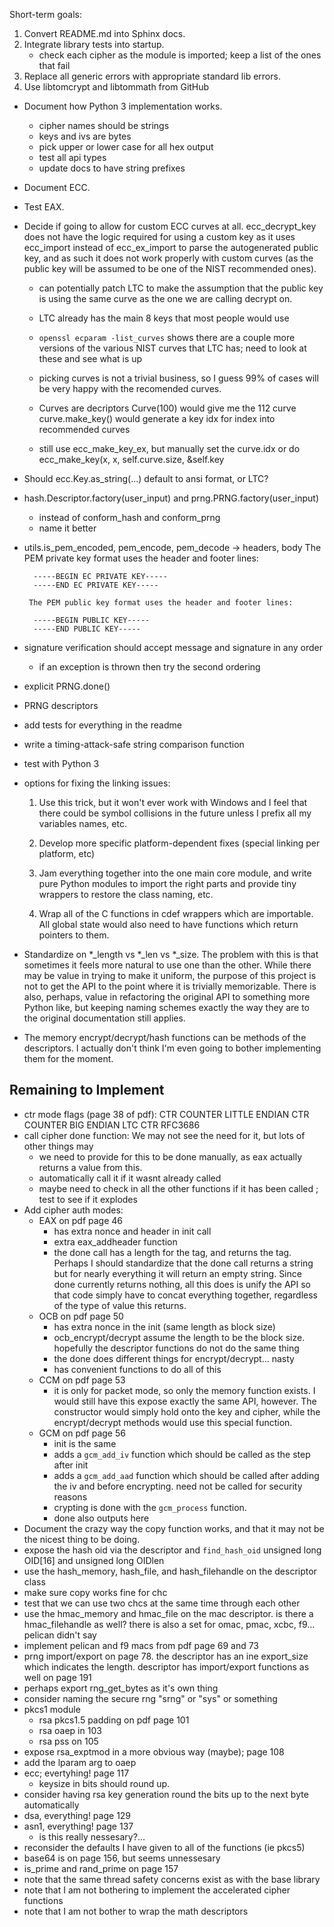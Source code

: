 Short-term goals:

  1. Convert README.md into Sphinx docs.
  2. Integrate library tests into startup.
      - check each cipher as the module is imported; keep a list of the ones
      that fail
  3. Replace all generic errors with appropriate standard lib errors.
  4. Use libtomcrypt and libtommath from GitHub

- Document how Python 3 implementation works.
    - cipher names should be strings
    - keys and ivs are bytes
    - pick upper or lower case for all hex output
    - test all api types
    - update docs to have string prefixes
- Document ECC.
- Test EAX.

- Decide if going to allow for custom ECC curves at all. ecc_decrypt_key
  does not have the logic required for using a custom key as it uses
  ecc_import instead of ecc_ex_import to parse the autogenerated public
  key, and as such it does not work properly with custom curves (as the
  public key will be assumed to be one of the NIST recommended ones).
    - can potentially patch LTC to make the assumption that the public
      key is using the same curve as the one we are calling decrypt on.
    - LTC already has the main 8 keys that most people would use
    - `openssl ecparam -list_curves` shows there are a couple more
      versions of the various NIST curves that LTC has; need to look at
      these and see what is up
    - picking curves is not a trivial business, so I guess 99% of cases
      will be very happy with the recomended curves.


    - Curves are decriptors
        Curve(100) would give me the 112 curve
        curve.make_key() would generate a key
        idx for index into recommended curves
    - still use ecc_make_key_ex, but manually set the curve.idx
        or do ecc_make_key(x, x, self.curve.size, &self.key



- Should ecc.Key.as_string(...) default to ansi format, or LTC?

- hash.Descriptor.factory(user_input) and prng.PRNG.factory(user_input)
    - instead of conform_hash and conform_prng
    - name it better

- utils.is_pem_encoded, pem_encode, pem_decode -> headers, body
       The PEM private key format uses the header and footer lines:

        -----BEGIN EC PRIVATE KEY-----
        -----END EC PRIVATE KEY-----

       The PEM public key format uses the header and footer lines:

        -----BEGIN PUBLIC KEY-----
        -----END PUBLIC KEY-----


- signature verification should accept message and signature in any
  order
    - if an exception is thrown then try the second ordering

- explicit PRNG.done()
- PRNG descriptors

- add tests for everything in the readme

- write a timing-attack-safe string comparison function

- test with Python 3

- options for fixing the linking issues:

	1) Use this trick, but it won't ever work with Windows and I feel that 
	there could be symbol collisions in the future unless I prefix all my 
	variables names, etc.
	
	2) Develop more specific platform-dependent fixes (special linking per 
	platform, etc) 
	
	3) Jam everything together into the one main core module, and write 
	pure Python modules to import the right parts and provide tiny 
	wrappers to restore the class naming, etc.
	
	4) Wrap all of the C functions in cdef wrappers which are importable. All global state would also need to have functions which return pointers to them.

- Standardize on *_length vs *_len vs *_size. The problem with this is that
sometimes it feels more natural to use one than the other. While there may be
value in trying to make it uniform, the purpose of this project is not to get
the API to the point where it is trivially memorizable. There is also, perhaps,
value in refactoring the original API to something more Python like, but
keeping naming schemes exactly the way they are to the original documentation
still applies.

- The memory encrypt/decrypt/hash functions can be methods of the descriptors.
  I actually don't think I'm even going to bother implementing them for the
  moment.


Remaining to Implement
-----------------------

- ctr mode flags (page 38 of pdf):
    CTR COUNTER LITTLE ENDIAN
    CTR COUNTER BIG ENDIAN
    LTC CTR RFC3686
- call cipher done function: We may not see the need for it, but lots of
  other things may
    - we need to provide for this to be done manually, as eax actually
      returns a value from this.
    - automatically call it if it wasnt already called
    - maybe need to check in all the other functions if it has been called
      ; test to see if it explodes
- Add cipher auth modes:
    - EAX on pdf page 46
        - has extra nonce and header in init call
        - extra eax_addheader function
        - the done call has a length for the tag, and returns the tag.
        Perhaps I should standardize that the done call returns a string
        but for nearly everything it will return an empty string. Since
        done currently returns nothing, all this does is unify the API so
        that code simply have to concat everything together, regardless
        of the type of value this returns.
    - OCB on pdf page 50
        - has extra nonce in the init (same length as block size)
        - ocb_encrypt/decrypt assume the length to be the block size.
          hopefully the descriptor functions do not do the same thing
        - the done does different things for encrypt/decrypt... nasty
        - has convenient functions to do all of this
    - CCM on pdf page 53
        - it is only for packet mode, so only the memory function exists.
        I would still have this expose exactly the same API, however. The
        constructor would simply hold onto the key and cipher, while the
        encrypt/decrypt methods would use this special function.
    - GCM on pdf page 56
        - init is the same
        - adds a `gcm_add_iv` function which should be called as the step
          after init
        - adds a `gcm_add_aad` function which should be called after adding
          the iv and before encrypting. need not be called for security
          reasons
        - crypting is done with the `gcm_process` function.
        - done also outputs here
- Document the crazy way the copy function works, and that it may not
  be the nicest thing to be doing.
- expose the hash oid via the descriptor and `find_hash_oid`
    unsigned long OID[16] and unsigned long OIDlen
- use the hash_memory, hash_file, and hash_filehandle on the descriptor
  class
- make sure copy works fine for chc
- test that we can use two chcs at the same time through each other
- use the hmac_memory and hmac_file on the mac descriptor. is there a
  hmac_filehandle as well? there is also a set for omac, pmac, xcbc, f9...
  pelican didn't say
- implement pelican and f9 macs from pdf page 69 and 73
- prng import/export on page 78. the descriptor has an ine export_size
  which indicates the length. descriptor has import/export functions as
  well on page 191
- perhaps export rng_get_bytes as it's own thing
- consider naming the secure rng "srng" or "sys" or something
- pkcs1 module
    - rsa pkcs1.5 padding on pdf page 101
    - rsa oaep in 103
    - rsa pss on 105
- expose rsa_exptmod in a more obvious way (maybe); page 108
- add the lparam arg to oaep
- ecc; evertyhing! page 117
    - keysize in bits should round up.
- consider having rsa key generation round the bits up to the next byte
  automatically
- dsa, everything! page 129
- asn1, everything! page 137
    - is this really nessesary?...
- reconsider the defaults I have given to all of the functions (ie pkcs5)
- base64 is on page 156, but seems unnessesary
- is_prime and rand_prime on page 157
- note that the same thread safety concerns exist as with the base library
- note that I am not bothering to implement the accelerated cipher functions
- note that I am not bother to wrap the math descriptors


